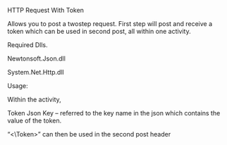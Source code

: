HTTP Request With Token

Allows you to post a twostep request.
First step will post and receive a token which can be used in second post, all within one activity.

Required Dlls.

Newtonsoft.Json.dll

System.Net.Http.dll

Usage:

Within the activity,

Token Json Key – referred to the key name in the json which contains the value of the token.

“<\Token>” can then be used in the second post header 
